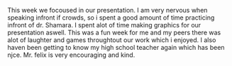  This week we focoused in our presentation. I am very nervous when speaking infront if crowds, so i spent a good amount of time practicing infront of dr. Shamara. I spent alot of time making graphics for our presentation aswell.
 This was a fun week for me and my peers there was alot of laughter and games throughtout our work which i enjoyed.  I also haven been getting to know my high school teacher again which has been njce. Mr. felix is very encouraging and kind.
